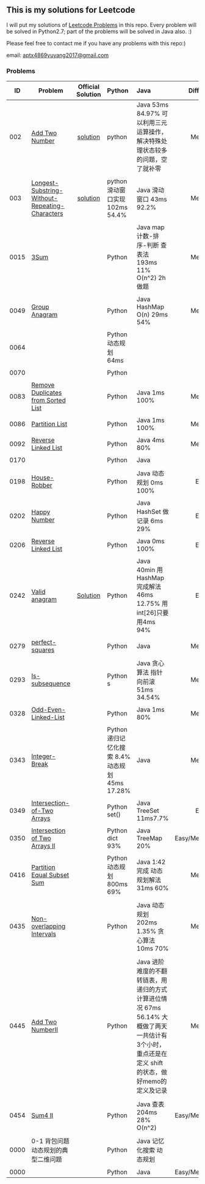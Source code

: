 ## This is my solutions for Leetcode

I will put my solutions of [Leetcode Problems](https://leetcode.com/problemset/all/) in this repo. Every problem will be solved in Python2.7; part of the problems will be solved in Java also. :)

Please feel free to contact me if you have any problems with this repo:)

email: [aptx4869yuyang2017@gmail.com](mailto:aptx4869yuyang2017@gmail.com)

### Problems

| ID | Problem | Official<br/>Solution | Python | Java | Difficulty |
| --- | --- | :---: | :--- | :--- | :---: |
| 002 | [Add Two Number](https://leetcode.com/problems/longest-substring-without-repeating-characters/description/) |[solution](https://leetcode.com/problems/add-two-numbers/solution/) |python  | Java  53ms 84.97% 可以利用三元运算操作，解决特殊处理状态较多的问题，空了就补零 |Medium |
| | | | | |
| 003 | [Longest-Substring-Without-Repeating-Characters](https://leetcode.com/problems/add-two-numbers/description/) |[solution](https://leetcode.com/problems/longest-substring-without-repeating-characters/solution/) |python 滑动窗口实现 102ms 54.4%  | Java 滑动窗口 43ms 92.2%  |Medium |
| | | | | |
| 0015 |  [3Sum](https://leetcode.com/problems/3sum/description/) | | Python  | Java map计数-排序-判断 查表法 193ms 11% O(n^2) 2h做题 | Medium |
| | | | | |
| 0049 |  [Group Anagram](https://leetcode.com/problems/group-anagrams/description/) | | Python  | Java HashMap O(n) 29ms 54% | Medium |
| | | | | | |
| 0064 |  | | Python 动态规划 64ms  | | |
| | | | | | |
| 0070 |  | | Python  | | |
| | | | | |
| 0083 |  [Remove Duplicates from Sorted List](https://leetcode.com/problems/partition-list/description/) | | Python  | Java 1ms 100% | Medium |
| | | | | |
| 0086 |  [Partition List](https://leetcode.com/problems/remove-duplicates-from-sorted-list-ii/description/) | | Python  | Java 1ms 100% | Medium |
| | | | | |
| 0092 |  [Reverse Linked List](https://leetcode.com/problems/reverse-linked-list-ii/description/) | | Python  | Java 4ms 80% | Medium |
| | | | | | |
| 0170 |  | | Python  | Java | |
| | | | | | |
| 0198 |  [House-Robber](https://leetcode.com/problems/house-robber/description/) | | Python  | Java 动态规划 0ms 100%| Easy |
| | | | | |
| 0202 |  [Happy Number](https://leetcode.com/problems/happy-number/description/) | | Python  | Java HashSet 做记录 6ms 29% | Easy |
| | | | | |
| 0206 |  [Reverse Linked List](https://leetcode.com/problems/reverse-linked-list/description/) | | Python  | Java 0ms 100% | Easy |
| | | | | | |
| 0242 |  [Valid anagram](https://leetcode.com/problems/valid-anagram/description/) | [Solution](https://leetcode.com/problems/valid-anagram/solution/)| Python  | Java 40min 用HashMap 完成解法 46ms 12.75%  用int[26]只要用4ms 94% | Easy |
| | | | | | |
| 0279 | [perfect-squares](https://leetcode.com/problems/perfect-squares) | | Python  | Java | Medium|
| | | | | | |
| 0293 |  [Is-subsequence](https://leetcode.com/problems/is-subsequence/description/) | | Python s | Java 贪心算法 指针向前滚  51ms 34.54% | Medium |
| | | | | | |
| 0328 |  [Odd-Even-Linked-List](https://leetcode.com/problems/odd-even-linked-list/description/)| | Python | Java 1ms 80%| Medium |
| | | | | | |
| 0343 |  [Integer- Break](https://leetcode.com/problems/integer-break/description/)| | Python 递归记忆化搜索 8.4%  动态规划 45ms 17.28%| Java | Medium |
| | | | | | |
| 0349|  [Intersection-of-Two Arrays](https://leetcode.com/problems/intersection-of-two-arrays/description/#) | | Python set() | Java TreeSet 11ms7.7% | Easy |
| | | | | |
| 0350 |  [Intersection of Two Arrays II](https://leetcode.com/problems/intersection-of-two-arrays-ii/description/) | | Python dict 93% | Java TreeMap 20%| Easy/Medium/Hard |
| | | | | |
| 0416 |  [Partition Equal Subset Sum](https://leetcode.com/problems/partition-equal-subset-sum/description/) | | Python 动态规划 800ms 69%  | Java 1:42完成 动态规划解法 31ms 60% | Medium |
| | | | | |
| 0435 |  [Non-overlapping Intervals](https://leetcode.com/problems/non-overlapping-intervals/description/) | | Python  | Java 动态规划 202ms 1.35% 贪心算法 10ms 70% | Medium |
| | | | | | |
| 0445 |  [Add Two NumberII](https://leetcode.com/problems/add-two-numbers-ii/description//) | | Python  | Java  进阶难度的不翻转链表，用递归的方式计算进位情况 67ms 56.14%  大概做了两天一共估计有3个小时，重点还是在定义 shift的状态，做好memo的定义及记录| Medium |
| | | | | |
| 0454 |  [Sum4 II](https://leetcode.com/problems/4sum-ii/description/) | | Python  | Java 查表 204ms 28% O(n^2) | Easy/Medium/Hard |
| | | | | | |
| 0000 |  0-1 背包问题 动态规划的典型二维问题 | | Python  | Java 记忆化搜索 动态规划|  |
| | | | | |
| 0000 |  []() | | Python  | Java | Easy/Medium/Hard |
